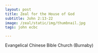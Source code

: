 ```yaml
---
layout: post
title: Zeal for the House of God
subtitle: John 2:13-22
image: /zeal/static/img/thumbnail.jpg
tags: john ecbc

---
```

Evangelical Chinese Bible Church (Burnaby)
